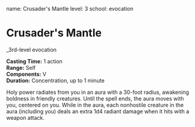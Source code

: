 name: Crusader's Mantle
level: 3
school: evocation

# Crusader's Mantle 
_3rd-level evocation

**Casting Time:** 1 action  
**Range:** Self  
**Components:** V  
**Duration:** Concentration, up to 1 minute 


Holy power radiates from you in an aura with a 30-foot radius, awakening boldness in friendly creatures. Until the spell ends, the aura moves with you, centered on you. While in the aura, each nonhostile creature in the aura (including you) deals an extra 1d4 radiant damage when it hits with a weapon attack.